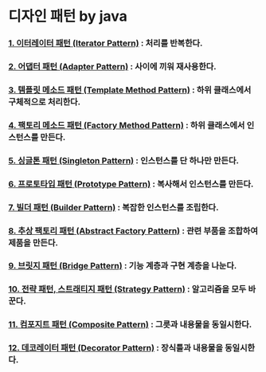 # 디자인 패턴 by java

### [1. 이터레이터 패턴 (Iterator Pattern)](summary/iterator.md) : 처리를 반복한다.
### [2. 어댑터 패턴 (Adapter Pattern)](summary/adapter.md) : 사이에 끼워 재사용한다.
### [3. 템플릿 메소드 패턴 (Template Method Pattern)](summary/template_method.md) : 하위 클래스에서 구체적으로 처리한다.
### [4. 팩토리 메소드 패턴 (Factory Method Pattern)](summary/factory_method.md) : 하위 클래스에서 인스턴스를 만든다.
### [5. 싱글톤 패턴 (Singleton Pattern)](summary/singleton.md) : 인스턴스를 단 하나만 만든다.
### [6. 프로토타입 패턴 (Prototype Pattern)](summary/prototype.md) : 복사해서 인스턴스를 만든다.
### [7. 빌더 패턴 (Builder Pattern)](summary/builder.md) : 복잡한 인스턴스를 조립한다.
### [8. 추상 팩토리 패턴 (Abstract Factory Pattern)](summary/abstract_factory.md) : 관련 부품을 조합하여 제품을 만든다.
### [9. 브릿지 패턴 (Bridge Pattern)](summary/bridge.md) : 기능 계층과 구현 계층을 나눈다.
### [10. 전략 패턴, 스트래티지 패턴 (Strategy Pattern)](summary/strategy.md) : 알고리즘을 모두 바꾼다.
### [11. 컴포지트 패턴 (Composite Pattern)](summary/composite.md) : 그릇과 내용물을 동일시한다.
### [12. 데코레이터 패턴 (Decorator Pattern)](summary/decorator.md) : 장식틀과 내용물을 동일시한다.

